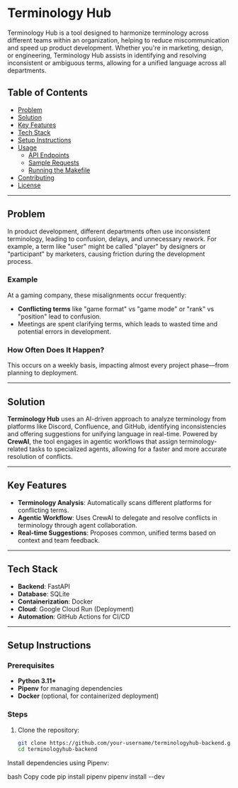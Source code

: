 # Terminology Hub

Terminology Hub is a tool designed to harmonize terminology across different teams within an organization, helping to reduce miscommunication and speed up product development. Whether you're in marketing, design, or engineering, Terminology Hub assists in identifying and resolving inconsistent or ambiguous terms, allowing for a unified language across all departments.

## Table of Contents

- [Problem](#problem)
- [Solution](#solution)
- [Key Features](#key-features)
- [Tech Stack](#tech-stack)
- [Setup Instructions](#setup-instructions)
- [Usage](#usage)
    - [API Endpoints](#api-endpoints)
    - [Sample Requests](#sample-requests)
    - [Running the Makefile](#running-the-makefile)
- [Contributing](#contributing)
- [License](#license)

---

## Problem

In product development, different departments often use inconsistent terminology, leading to confusion, delays, and unnecessary rework. For example, a term like "user" might be called "player" by designers or "participant" by marketers, causing friction during the development process.

### Example
At a gaming company, these misalignments occur frequently:
- **Conflicting terms** like "game format" vs "game mode" or "rank" vs "position" lead to confusion.
- Meetings are spent clarifying terms, which leads to wasted time and potential errors in development.

### How Often Does It Happen?
This occurs on a weekly basis, impacting almost every project phase—from planning to deployment.

---

## Solution

**Terminology Hub** uses an AI-driven approach to analyze terminology from platforms like Discord, Confluence, and GitHub, identifying inconsistencies and offering suggestions for unifying language in real-time. Powered by **CrewAI**, the tool engages in agentic workflows that assign terminology-related tasks to specialized agents, allowing for a faster and more accurate resolution of conflicts.

---

## Key Features

- **Terminology Analysis**: Automatically scans different platforms for conflicting terms.
- **Agentic Workflow**: Uses CrewAI to delegate and resolve conflicts in terminology through agent collaboration.
- **Real-time Suggestions**: Proposes common, unified terms based on context and team feedback.
---

## Tech Stack

- **Backend**: FastAPI
- **Database**: SQLite
- **Containerization**: Docker
- **Cloud**: Google Cloud Run (Deployment)
- **Automation**: GitHub Actions for CI/CD

---

## Setup Instructions

### Prerequisites

- **Python 3.11+**
- **Pipenv** for managing dependencies
- **Docker** (optional, for containerized deployment)

### Steps

1. Clone the repository:
   ```bash
   git clone https://github.com/your-username/terminologyhub-backend.git
   cd terminologyhub-backend

Install dependencies using Pipenv:

bash
Copy code
pip install pipenv
pipenv install --dev
